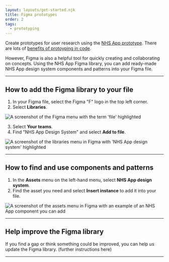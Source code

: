 ```yaml
---
layout: layouts/get-started.njk
title: Figma prototypes
order: 2
tags:
  - prototyping
---
```


Create prototypes for user research using the [NHS App prototype](https://design-system.nhsapp.service.nhs.uk/get-started/nhsapp-prototype/). There are lots of [benefits of protoyping in code](https://digital.nhs.uk/blog/design-matters/2025/why-we-are-reinvesting-in-the-nhs-prototype-kit).

However, Figma is also a helpful tool for quickly creating and collaborating on concepts. Using the NHS App Figma library, you can add ready-made NHS App design system components and patterns into your Figma file.

<hr class="nhsuk-section-break nhsuk-section-break--xl nhsuk-section-break--visible app-section-break--width-4">

## How to add the Figma library to your file

1. In your Figma file, select the Figma "F" logo in the top left corner.
2. Select **Libraries**.

![A screenshot of the Figma menu with the term 'file' highlighted](/assets/images/figma-library-step-1.png)

3. Select **Your teams**.
4. Find "NHS App Design System" and select **Add to file**.

![A screenshot of the libraries menu in Figma with 'NHS App design system' highlighted](/assets/images/figma-library-step-2.png)

<hr class="nhsuk-section-break nhsuk-section-break--xl nhsuk-section-break--visible app-section-break--width-4">

## How to find and use components and patterns

1. In the **Assets** menu on the left-hand menu, select **NHS App design system**.
2. Find the asset you need and select **Insert instance** to add it into your file.

![A screenshot of the assets menu in Figma with an example of an NHS App component you can add](/assets/images/figma-library-step-3.png)

<hr class="nhsuk-section-break nhsuk-section-break--xl nhsuk-section-break--visible app-section-break--width-4">

## Help improve the Figma library

If you find a gap or think something could be improved, you can help us update the Figma library. (further instructions here)

<hr class="nhsuk-section-break nhsuk-section-break--xl nhsuk-section-break--visible app-section-break--width-4">
